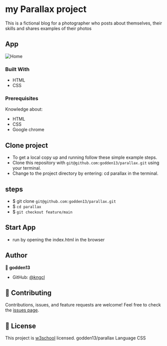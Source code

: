 # my Parallax project
This is a fictional blog for a photographer who posts about themselves, their skills and shares examples of their photos
## App
![Home](assets/images/home.png)
### Built With
- HTML
- CSS
### Prerequisites
Knowledge about:
- HTML
- CSS
- Google chrome
## Clone project
- To get a local copy up and running follow these simple example steps.
- Clone this repository with `git@github.com:godden13/parallax.git` using your terminal.
- Change to the project directory by entering: cd parallax in the terminal.
## steps
- $ git clone `git@github.com:godden13/parallax.git`
- $ `cd parallax`
- $ `git checkout feature/main`
## Start App
- run by opening the index.html in the browser
## Author
:bust_in_silhouette: **godden13**
- GitHub: [@kngcl](https://github.com/godden13/parallax)
## :handshake: Contributing
Contributions, issues, and feature requests are welcome!
Feel free to check the [issues page](https://github.com/godden13/parallax/issues).
## :memo: License
This project is [w3school](./LICENSE) licensed.
godden13/parallax
Language
CSS